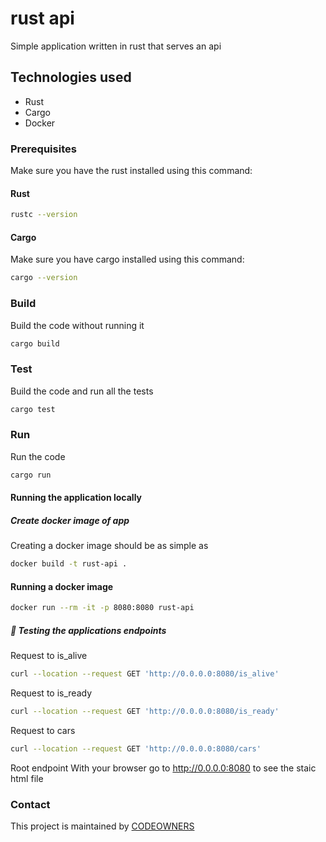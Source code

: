 # rust api
Simple application written in rust that serves an api

## Technologies used
* Rust
* Cargo
* Docker

### Prerequisites
Make sure you have the rust installed using this command:
#### Rust
```bash script
rustc --version
```

#### Cargo
Make sure you have cargo installed using this command:
```bash script
cargo --version
```

### Build
Build the code without running it
```bash script
cargo build
```

### Test
Build the code and run all the tests
```bash script
cargo test
```

### Run
Run the code
```bash script
cargo run
```

#### Running the application locally

#####  Create docker image of app
Creating a docker image should be as simple as
``` bash
docker build -t rust-api .
```

#### Running a docker image
``` bash
docker run --rm -it -p 8080:8080 rust-api
```

##### 🧪 Testing the applications endpoints

Request to is_alive
```bash script
curl --location --request GET 'http://0.0.0.0:8080/is_alive'
```

Request to is_ready
```bash script
curl --location --request GET 'http://0.0.0.0:8080/is_ready'
```

Request to cars
```bash script
curl --location --request GET 'http://0.0.0.0:8080/cars'
```

Root endpoint
With your browser go to http://0.0.0.0:8080 to see the staic html file


### Contact
This project is maintained by [CODEOWNERS](CODEOWNERS)